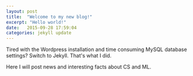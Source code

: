 ```yaml
---
layout: post
title:  "Welcome to my new blog!"
excerpt: "Hello world!"
date:   2015-09-28 17:59:04
categories: jekyll update
---
```

Tired with the Wordpress installation and time consuming MySQL database settings? Switch to Jekyll. That's what I did.

Here I will post news and interesting facts about CS and ML.

[jekyll]:      http://jekyllrb.com
[jekyll-gh]:   https://github.com/jekyll/jekyll
[jekyll-help]: https://github.com/jekyll/jekyll-help
